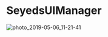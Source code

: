 # SeyedsUIManager

![photo_2019-05-06_11-21-41](https://user-images.githubusercontent.com/16706911/57210275-511a7280-6ff1-11e9-8d1d-f5b3865a6547.jpg)
